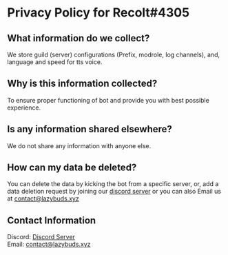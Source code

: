 # Privacy Policy for Recolt#4305

## What information do we collect?

We store guild (server) configurations (Prefix, modrole, log channels), and, language and speed for tts voice.

## Why is this information collected?

To ensure proper functioning of bot and provide you with best possible experience.

## Is any information shared elsewhere?

We do not share any information with anyone else.

## How can my data be deleted?

You can delete the data by kicking the bot from a specific server, or, add a data deletion request by joining our [discord server](https://discord.gg/gCmPWtC) or you can also Email us at <contact@lazybuds.xyz>

## Contact Information

Discord: [Discord Server](https://discord.gg/gCmPWtC)  
Email: <contact@lazybuds.xyz>
